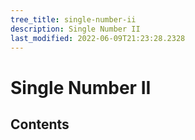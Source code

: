 ```yaml
---
tree_title: single-number-ii
description: Single Number II
last_modified: 2022-06-09T21:23:28.2328
---
```


# Single Number II

## Contents
